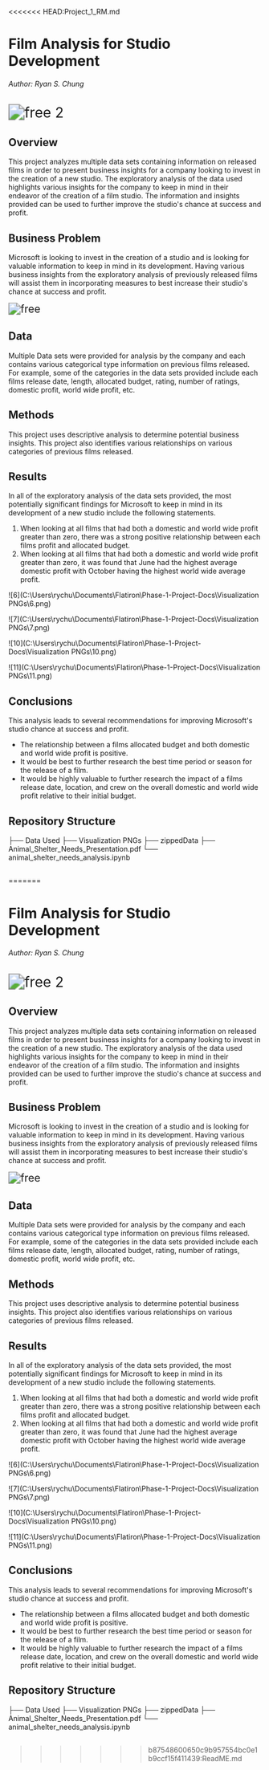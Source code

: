 <<<<<<< HEAD:Project_1_RM.md
# Film Analysis for Studio Development

###### Author: Ryan S. Chung

<img src="C:\Users\rychu\Desktop\free 2.jpg" alt="free 2" style="zoom:200%;" />

## Overview

This project analyzes multiple data sets containing information on released films in order to present business insights for a company looking to invest in the creation of a new studio.  The exploratory analysis of the data used highlights various insights for the company to keep in mind in their endeavor of the creation of a film studio.  The information and insights provided can be used to further improve the studio's chance at success and profit.

## Business Problem

Microsoft is looking to invest in the creation of a studio and is looking for valuable information to keep in mind in its development.  Having various business insights from the exploratory analysis of previously released films will assist them in incorporating measures to best increase their studio's chance at success and profit.

<img src="C:\Users\rychu\Desktop\free.jpg" alt="free" style="zoom:150%;" />

## Data

Multiple Data sets were provided for analysis by the company and each contains various categorical type information on previous films released.  For example, some of the categories in the data sets provided include each films release date, length, allocated budget, rating, number of ratings, domestic profit, world wide profit, etc.

## Methods

This project uses descriptive analysis to determine potential business insights.  This project also identifies various relationships on various categories of previous films released.

## Results

In all of the exploratory analysis of the data sets provided, the most potentially significant findings for Microsoft to keep in mind in its development of a new studio include the following statements.

1. When looking at all films that had both a domestic and world wide profit greater than zero, there was a strong positive relationship between each films profit and allocated budget.
2. When looking at all films that had both a domestic and world wide profit greater than zero, it was found that June had the highest average domestic profit with October having the highest world wide average profit.

![6](C:\Users\rychu\Documents\Flatiron\Phase-1-Project-Docs\Visualization PNGs\6.png)

![7](C:\Users\rychu\Documents\Flatiron\Phase-1-Project-Docs\Visualization PNGs\7.png)

![10](C:\Users\rychu\Documents\Flatiron\Phase-1-Project-Docs\Visualization PNGs\10.png)

![11](C:\Users\rychu\Documents\Flatiron\Phase-1-Project-Docs\Visualization PNGs\11.png)

## Conclusions

This analysis leads to several recommendations for improving Microsoft's studio chance at success and profit.

- The relationship between a films allocated budget and both domestic and world wide profit is positive.
- It would be best to further research the best time period or season for the release of a film.
- It would be highly valuable to further research the impact of a films release date, location, and crew on the overall domestic and world wide profit relative to their initial budget.

## Repository Structure

├── Data Used
├── Visualization PNGs
├── zippedData
├── Animal_Shelter_Needs_Presentation.pdf
└── animal_shelter_needs_analysis.ipynb

## 

=======
# Film Analysis for Studio Development

###### Author: Ryan S. Chung

<img src="C:\Users\rychu\Desktop\free 2.jpg" alt="free 2" style="zoom:200%;" />

## Overview

This project analyzes multiple data sets containing information on released films in order to present business insights for a company looking to invest in the creation of a new studio.  The exploratory analysis of the data used highlights various insights for the company to keep in mind in their endeavor of the creation of a film studio.  The information and insights provided can be used to further improve the studio's chance at success and profit.

## Business Problem

Microsoft is looking to invest in the creation of a studio and is looking for valuable information to keep in mind in its development.  Having various business insights from the exploratory analysis of previously released films will assist them in incorporating measures to best increase their studio's chance at success and profit.

<img src="C:\Users\rychu\Desktop\free.jpg" alt="free" style="zoom:150%;" />

## Data

Multiple Data sets were provided for analysis by the company and each contains various categorical type information on previous films released.  For example, some of the categories in the data sets provided include each films release date, length, allocated budget, rating, number of ratings, domestic profit, world wide profit, etc.

## Methods

This project uses descriptive analysis to determine potential business insights.  This project also identifies various relationships on various categories of previous films released.

## Results

In all of the exploratory analysis of the data sets provided, the most potentially significant findings for Microsoft to keep in mind in its development of a new studio include the following statements.

1. When looking at all films that had both a domestic and world wide profit greater than zero, there was a strong positive relationship between each films profit and allocated budget.
2. When looking at all films that had both a domestic and world wide profit greater than zero, it was found that June had the highest average domestic profit with October having the highest world wide average profit.

![6](C:\Users\rychu\Documents\Flatiron\Phase-1-Project-Docs\Visualization PNGs\6.png)

![7](C:\Users\rychu\Documents\Flatiron\Phase-1-Project-Docs\Visualization PNGs\7.png)

![10](C:\Users\rychu\Documents\Flatiron\Phase-1-Project-Docs\Visualization PNGs\10.png)

![11](C:\Users\rychu\Documents\Flatiron\Phase-1-Project-Docs\Visualization PNGs\11.png)

## Conclusions

This analysis leads to several recommendations for improving Microsoft's studio chance at success and profit.

- The relationship between a films allocated budget and both domestic and world wide profit is positive.
- It would be best to further research the best time period or season for the release of a film.
- It would be highly valuable to further research the impact of a films release date, location, and crew on the overall domestic and world wide profit relative to their initial budget.

## Repository Structure

├── Data Used
├── Visualization PNGs
├── zippedData
├── Animal_Shelter_Needs_Presentation.pdf
└── animal_shelter_needs_analysis.ipynb

## 

>>>>>>> b87548600650c9b957554bc0e1b9ccf15f411439:ReadME.md
